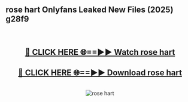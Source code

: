 <h2>rose hart Onlyfans Leaked New Files (2025) g28f9</h2>
<br>
<div align="center">
<h2><a href="https://mediafiles.top/rose_hart&ref=git" rel="nofollow">🔴 CLICK HERE 🌐==►► Watch rose hart</a></h2>
<h2><a href="https://mediafiles.top/rose_hart&ref=git" rel="nofollow">🔴 CLICK HERE 🌐==►► Download rose hart</a></h2>
<br>
<a href="https://mediafiles.top/rose_hart&ref=git" rel="nofollow" data-target="animated-image.originalLink"><img src="https://i.ibb.co.com/xMMVF88/686577567.gif" alt="rose hart" style="max-width: 100%; display: inline-block;" data-target="animated-image.originalImage"></a>
</div>
<br>
<br>
